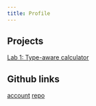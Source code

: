 ```yaml
---
title: Profile
---
```


## Projects

[Lab 1: Type-aware calculator](https://github.com/gandalf3/comp_sci_II/lab1/tree/master/lab1)


## Github links
[account](https://github.com/gandalf3)
[repo](https://github.com/gandalf3/comp_sci_II)
